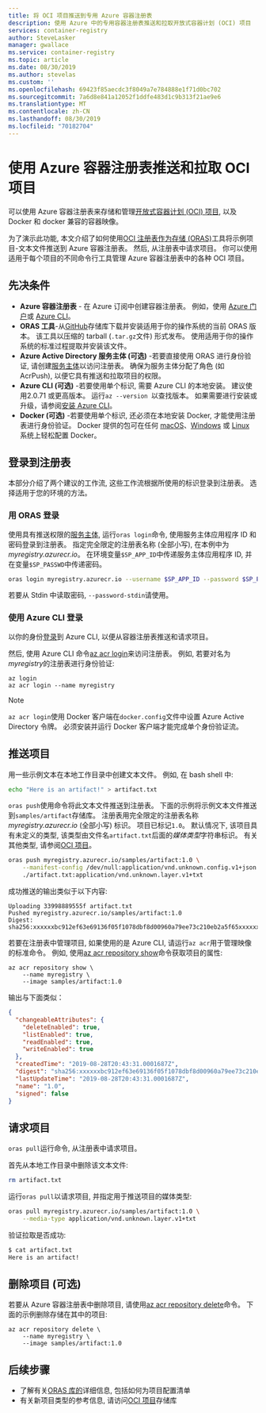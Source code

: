 ```yaml
---
title: 将 OCI 项目推送到专用 Azure 容器注册表
description: 使用 Azure 中的专用容器注册表推送和拉取开放式容器计划 (OCI) 项目
services: container-registry
author: SteveLasker
manager: gwallace
ms.service: container-registry
ms.topic: article
ms.date: 08/30/2019
ms.author: stevelas
ms.custom: ''
ms.openlocfilehash: 69423f85aecdc3f8049a7e784888e1f71d0bc702
ms.sourcegitcommit: 7a6d8e841a12052f1ddfe483d1c9b313f21ae9e6
ms.translationtype: MT
ms.contentlocale: zh-CN
ms.lasthandoff: 08/30/2019
ms.locfileid: "70182704"
---
```

# <a name="push-and-pull-an-oci-artifact-using-an-azure-container-registry"></a>使用 Azure 容器注册表推送和拉取 OCI 项目

可以使用 Azure 容器注册表来存储和管理[开放式容器计划 (OCI) 项目](container-registry-image-formats.md#oci-artifacts), 以及 Docker 和 docker 兼容的容器映像。

为了演示此功能, 本文介绍了如何使用[OCI 注册表作为存储 (ORAS)](https://github.com/deislabs/oras)工具将示例项目-文本文件推送到 Azure 容器注册表。 然后, 从注册表中请求项目。 你可以使用适用于每个项目的不同命令行工具管理 Azure 容器注册表中的各种 OCI 项目。

## <a name="prerequisites"></a>先决条件

* **Azure 容器注册表** - 在 Azure 订阅中创建容器注册表。 例如，使用 [Azure 门户](container-registry-get-started-portal.md)或 [Azure CLI](container-registry-get-started-azure-cli.md)。
* **ORAS 工具**-从[GitHub](https://github.com/deislabs/oras/releases)存储库下载并安装适用于你的操作系统的当前 ORAS 版本。 该工具以压缩的 tarball (`.tar.gz`文件) 形式发布。 使用适用于你的操作系统的标准过程提取并安装该文件。
* **Azure Active Directory 服务主体 (可选)** -若要直接使用 ORAS 进行身份验证, 请创建[服务主体](container-registry-auth-service-principal.md)以访问注册表。 确保为服务主体分配了角色 (如 AcrPush), 以便它具有推送和拉取项目的权限。
* **Azure CLI (可选)** -若要使用单个标识, 需要 Azure CLI 的本地安装。 建议使用2.0.71 或更高版本。 运行`az --version `以查找版本。 如果需要进行安装或升级，请参阅[安装 Azure CLI](/cli/azure/install-azure-cli)。
* **Docker (可选)** -若要使用单个标识, 还必须在本地安装 Docker, 才能使用注册表进行身份验证。 Docker 提供的包可在任何 [macOS][docker-mac]、[Windows][docker-windows] 或 [Linux][docker-linux] 系统上轻松配置 Docker。


## <a name="sign-in-to-a-registry"></a>登录到注册表

本部分介绍了两个建议的工作流, 这些工作流根据所使用的标识登录到注册表。 选择适用于您的环境的方法。

### <a name="sign-in-with-oras"></a>用 ORAS 登录

使用具有推送权限的[服务主体](container-registry-auth-service-principal.md), 运行`oras login`命令, 使用服务主体应用程序 ID 和密码登录到注册表。 指定完全限定的注册表名称 (全部小写), 在本例中为*myregistry.azurecr.io*。 在环境变量`$SP_APP_ID`中传递服务主体应用程序 ID, 并在变量`$SP_PASSWD`中传递密码。

```bash
oras login myregistry.azurecr.io --username $SP_APP_ID --password $SP_PASSWD
```

若要从 Stdin 中读取密码, `--password-stdin`请使用。

### <a name="sign-in-with-azure-cli"></a>使用 Azure CLI 登录

以你的身份[登录](/cli/azure/authenticate-azure-cli)到 Azure CLI, 以便从容器注册表推送和请求项目。

然后, 使用 Azure CLI 命令[az acr login](/cli/azure/acr?view=azure-cli-latest#az-acr-login)来访问注册表。 例如, 若要对名为*myregistry*的注册表进行身份验证:

```azurecli
az login
az acr login --name myregistry
```

> [!NOTE]
> `az acr login`使用 Docker 客户端在`docker.config`文件中设置 Azure Active Directory 令牌。 必须安装并运行 Docker 客户端才能完成单个身份验证流。

## <a name="push-an-artifact"></a>推送项目

用一些示例文本在本地工作目录中创建文本文件。 例如, 在 bash shell 中:

```bash
echo "Here is an artifact!" > artifact.txt
```

`oras push`使用命令将此文本文件推送到注册表。 下面的示例将示例文本文件推送到`samples/artifact`存储库。 注册表用完全限定的注册表名称*myregistry.azurecr.io* (全部小写) 标识。 项目已标记`1.0`。 默认情况下, 该项目具有未定义的类型, 该类型由文件名`artifact.txt`后面的*媒体类型*字符串标识。 有关其他类型, 请参阅[OCI 项目](https://github.com/opencontainers/artifacts)。 

```bash
oras push myregistry.azurecr.io/samples/artifact:1.0 \
    --manifest-config /dev/null:application/vnd.unknown.config.v1+json \
    ./artifact.txt:application/vnd.unknown.layer.v1+txt
```

成功推送的输出类似于以下内容:

```console
Uploading 33998889555f artifact.txt
Pushed myregistry.azurecr.io/samples/artifact:1.0
Digest: sha256:xxxxxxbc912ef63e69136f05f1078dbf8d00960a79ee73c210eb2a5f65xxxxxx
```

若要在注册表中管理项目, 如果使用的是 Azure CLI, 请运行`az acr`用于管理映像的标准命令。 例如, 使用[az acr repository show][az-acr-repository-show]命令获取项目的属性:

```azurecli
az acr repository show \
    --name myregistry \
    --image samples/artifact:1.0
```

输出与下面类似：

```json
{
  "changeableAttributes": {
    "deleteEnabled": true,
    "listEnabled": true,
    "readEnabled": true,
    "writeEnabled": true
  },
  "createdTime": "2019-08-28T20:43:31.0001687Z",
  "digest": "sha256:xxxxxxbc912ef63e69136f05f1078dbf8d00960a79ee73c210eb2a5f65xxxxxx",
  "lastUpdateTime": "2019-08-28T20:43:31.0001687Z",
  "name": "1.0",
  "signed": false
}
```

## <a name="pull-an-artifact"></a>请求项目

`oras pull`运行命令, 从注册表中请求项目。

首先从本地工作目录中删除该文本文件:

```bash
rm artifact.txt
```

运行`oras pull`以请求项目, 并指定用于推送项目的媒体类型:

```bash
oras pull myregistry.azurecr.io/samples/artifact:1.0 \
    --media-type application/vnd.unknown.layer.v1+txt
```

验证拉取是否成功:

```bash
$ cat artifact.txt
Here is an artifact!
```

## <a name="remove-the-artifact-optional"></a>删除项目 (可选)

若要从 Azure 容器注册表中删除项目, 请使用[az acr repository delete][az-acr-repository-delete]命令。 下面的示例删除存储在其中的项目:

```azurecli
az acr repository delete \
    --name myregistry \
    --image samples/artifact:1.0
```

## <a name="next-steps"></a>后续步骤

* 了解有关[ORAS 库的](https://github.com/deislabs/oras/tree/master/docs)详细信息, 包括如何为项目配置清单
* 有关新项目类型的参考信息, 请访问[OCI 项目](https://github.com/opencontainers/artifacts)存储库



<!-- LINKS - external -->
[docker-linux]: https://docs.docker.com/engine/installation/#supported-platforms
[docker-mac]: https://docs.docker.com/docker-for-mac/
[docker-windows]: https://docs.docker.com/docker-for-windows/

<!-- LINKS - internal -->
[az-acr-repository-show]: /cli/azure/acr/repository?#az-acr-repository-show
[az-acr-repository-delete]: /cli/azure/acr/repository#az-acr-repository-delete
